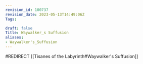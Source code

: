 ```yaml
---
revision_id: 100737
revision_date: 2023-05-13T14:49:06Z
Tags:

draft: false
Title: Waywalker_s Suffusion
aliases:
- Waywalker's_Suffusion
---
```

#REDIRECT [[Tisanes of the Labyrinth#Waywalker's Suffusion]]